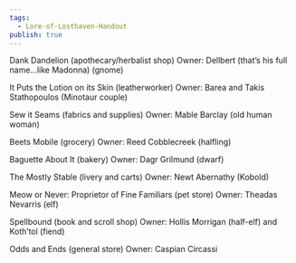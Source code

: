 ```yaml
---
tags:
  - Lore-of-Losthaven-Handout
publish: true
---
```

Dank Dandelion (apothecary/herbalist shop)
Owner: Dellbert (that’s his full name…like Madonna) (gnome)

It Puts the Lotion on its Skin (leatherworker)
Owner: Barea and Takis Stathopoulos (Minotaur couple)

Sew it Seams (fabrics and supplies)
Owner: Mable Barclay (old human woman)

Beets Mobile (grocery)
Owner: Reed Cobblecreek (halfling)

Baguette About It (bakery)
Owner: Dagr Grilmund (dwarf)

The Mostly Stable (livery and carts)
Owner: Newt Abernathy (Kobold)

Meow or Never: Proprietor of Fine Familiars (pet store)
Owner: Theadas Nevarris (elf)

Spellbound (book and scroll shop)
Owner: Hollis Morrigan (half-elf) and Koth’tol (fiend)

Odds and Ends (general store)
Owner: Caspian Circassi